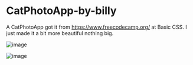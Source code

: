 # CatPhotoApp-by-billy

A CatPhotoApp got it from https://www.freecodecamp.org/ at Basic CSS. I just made it a bit more beautiful nothing big.

![image](https://user-images.githubusercontent.com/56002652/112784887-0249ac00-9053-11eb-802a-8eff711d6d28.png)

![image](https://user-images.githubusercontent.com/56002652/112784902-0e356e00-9053-11eb-965a-2dfb85377d5f.png)
